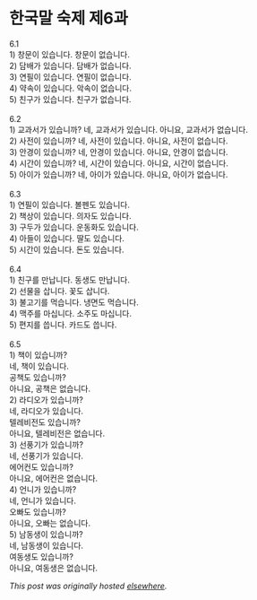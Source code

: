 # 한국말 숙제 제6과

<p>6.1<br>1) 창문이 있습니다.  창문이 없습니다.<br>2) 담배가 있습니다.  담배가 없습니다.<br>3) 연필이 있습니다.  연필이 없습니다.<br>4) 약속이 있습니다.  악속이 없습니다.<br>5) 친구가 있습니다.  친구가 없습니다.<br><br>6.2<br>1) 교과서가 있습니까?  네, 교과서가 있습니다.  아니요, 교과서가 없습니다.<br>2) 사전이 있습니까?  네, 사전이 있습니다.  아니요, 사전이 없습니다.<br>3) 안경이 있습니까?  네, 안경이 있습니다.  아니요, 안경이 없습니다.<br>4) 시간이 있습니까?  네, 시간이 있습니다.  아니요, 시간이 없습니다.<br>5) 아이가 있습니까?  네, 아이가 있습니다.  아니요, 아이가 없습니다.<br><br>6.3<br>1) 연필이 있습니다.  볼펜도 있습니다.<br>2) 책상이 있습니다.  의자도 있습니다.<br>3) 구두가 있습니다.  운동화도 있습니다.<br>4) 아들이 있습니다.  딸도 있습니다.<br>5) 시간이 있습니다.  돈도 있습니다.<br><br>6.4<br>1) 친구를 만납니다.  동생도 만납니다.<br>2) 선물을 삽니다.  꽃도 삽니다.<br>3) 불고기를 먹습니다.  냉면도 먹습니다.<br>4) 맥주를 마십니다.  소주도 마십니다.<br>5) 편지를 씁니다.  카드도 씁니다.<br><br>6.5<br>1) 책이 있습니까?<br>   네, 책이 있습니다.<br>   공책도 있습니까?<br>   아니요, 공책은 없습니다.<br>2) 라디오가 있습니까?<br>   네, 라디오가 있습니다.<br>   텔레비전도 있습니까?<br>   아니요, 텔레비전은 없습니다.<br>3) 선풍기가 있습니까?<br>   네, 선풍기가 있습니다.<br>   에어컨도 있습니까?<br>   아니요, 에어컨은 없습니다.<br>4) 언니가 있습니까?<br>   네, 언니가 있습니다.<br>   오빠도 있습니까?<br>   아니요, 오빠는 없습니다.<br>5) 남동생이 있습니까?<br>   네, 남동생이 있습니다.<br>   여동생도 있습니까?<br>   아니요, 여동생은 없습니다.</p>


*This post was originally hosted [elsewhere](http://planspace.blogspot.com/2008/12/6.html).*
